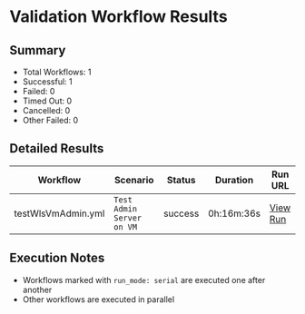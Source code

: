 # Validation Workflow Results

## Summary
- Total Workflows: 1
- Successful: 1
- Failed: 0
- Timed Out: 0
- Cancelled: 0
- Other Failed: 0

## Detailed Results

| Workflow | Scenario | Status | Duration | Run URL |
|----------|----------|---------|-----------|----------|
| testWlsVmAdmin.yml | `Test Admin Server on VM` | success | 0h:16m:36s | [View Run](https://github.com/azure-javaee/weblogic-azure/actions/runs/16612528796) |


## Execution Notes
- Workflows marked with `run_mode: serial` are executed one after another
- Other workflows are executed in parallel
